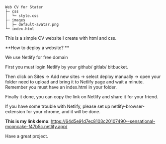 ```
Web CV for Stater
├─ css
│  └─ style.css
├─ images
│  ├─ default-avatar.png
└─ index.html
```
This is a simple CV website I create with html and css.

**How to deploy a website? **

We use Netlify for free domain

First you must login Netlify by your github/ gitlab/ bitbucket. 

Then click on Sites -> Add new sites -> select deploy manually -> open your folder need to upload and bring it to Netlify page and wait a minute. Remember you must have an index.html in your folder.

Finally it done, you can copy the link on Netlify and share it for your friend.

If you have some trouble with Netlify, please set up netlify-browser-extension for your chrome, and it will be done.

**This is my link demo**: https://64d5e91d7ec8103c20107490--sensational-mooncake-f47b5c.netlify.app/

Have a great project.
